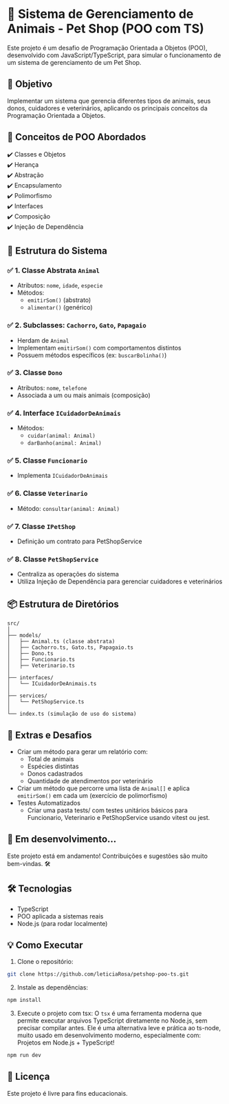# 🐾 Sistema de Gerenciamento de Animais - Pet Shop (POO com TS)

Este projeto é um desafio de Programação Orientada a Objetos (POO), desenvolvido com JavaScript/TypeScript, para simular o funcionamento de um sistema de gerenciamento de um Pet Shop.

## 🚀 Objetivo

Implementar um sistema que gerencia diferentes tipos de animais, seus donos, cuidadores e veterinários, aplicando os principais conceitos da Programação Orientada a Objetos.

## 🧠 Conceitos de POO Abordados

✔️ Classes e Objetos  
✔️ Herança  
✔️ Abstração  
✔️ Encapsulamento  
✔️ Polimorfismo  
✔️ Interfaces  
✔️ Composição  
✔️ Injeção de Dependência

## 🧱 Estrutura do Sistema

### ✅ 1. Classe Abstrata `Animal`
- Atributos: `nome`, `idade`, `especie`
- Métodos:
  - `emitirSom()` (abstrato)
  - `alimentar()` (genérico)

### ✅ 2. Subclasses: `Cachorro`, `Gato`, `Papagaio`
- Herdam de `Animal`
- Implementam `emitirSom()` com comportamentos distintos
- Possuem métodos específicos (ex: `buscarBolinha()`)

### ✅ 3. Classe `Dono`
- Atributos: `nome`, `telefone`
- Associada a um ou mais animais (composição)

### ✅ 4. Interface `ICuidadorDeAnimais`
- Métodos:
  - `cuidar(animal: Animal)`
  - `darBanho(animal: Animal)`

### ✅ 5. Classe `Funcionario`
- Implementa `ICuidadorDeAnimais`

### ✅ 6. Classe `Veterinario`
- Método: `consultar(animal: Animal)`

### ✅ 7. Classe `IPetShop`
- Definição um contrato para PetShopService

### ✅ 8. Classe `PetShopService`
- Centraliza as operações do sistema
- Utiliza Injeção de Dependência para gerenciar cuidadores e veterinários

## 📦 Estrutura de Diretórios
```pgsql
src/
│
├── models/
│   ├── Animal.ts (classe abstrata)
│   ├── Cachorro.ts, Gato.ts, Papagaio.ts
│   ├── Dono.ts
│   ├── Funcionario.ts
│   ├── Veterinario.ts
│
├── interfaces/
│   └── ICuidadorDeAnimais.ts
│
├── services/
│   └── PetShopService.ts
│
└── index.ts (simulação de uso do sistema)
```

## 🧪 Extras e Desafios

- Criar um método para gerar um relatório com:
  - Total de animais
  - Espécies distintas
  - Donos cadastrados
  - Quantidade de atendimentos por veterinário
- Criar um método que percorre uma lista de `Animal[]` e aplica `emitirSom()` em cada um (exercício de polimorfismo)
- Testes Automatizados
  - Criar uma pasta tests/ com testes unitários básicos para Funcionario, Veterinario e PetShopService usando vitest ou jest.

## 🚧 Em desenvolvimento...

Este projeto está em andamento! Contribuições e sugestões são muito bem-vindas. 🛠️

## 🛠️ Tecnologias

- TypeScript
- POO aplicada a sistemas reais
- Node.js (para rodar localmente)

## 💡 Como Executar

1. Clone o repositório:
```bash
git clone https://github.com/leticiaRosa/petshop-poo-ts.git
```

2. Instale as dependências:
```bash
npm install
```

3. Execute o projeto com tsx:
O `tsx` é uma ferramenta moderna que permite executar arquivos TypeScript diretamente no Node.js, sem precisar compilar antes.
Ele é uma alternativa leve e prática ao ts-node, muito usado em desenvolvimento moderno, especialmente com: Projetos em Node.js + TypeScript!

```bash
npm run dev
```

## 📄 Licença

Este projeto é livre para fins educacionais.

